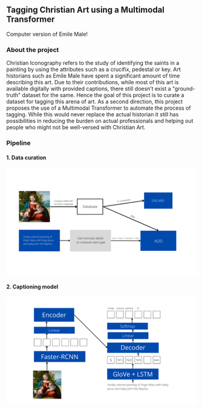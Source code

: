 ## Tagging Christian Art using a Multimodal Transformer
Computer version of Emile Male!

### About the project
Christian Iconography refers to the study of identifying the saints in a painting by using the attributes such as a crucifix, pedestal or key. Art historians such as Emile Male have spent a significant amount of time describing this art. Due to their contributions, while most of this art is available digitally with provided captions, there still doesn’t exist a "ground-truth" dataset for the same. Hence the goal of this project is to curate a dataset for tagging this arena of art. As a second direction, this project proposes the use of a Multimodal Transformer to automate the process of tagging. While this would never replace the actual historian it still has possibilities in reducing the burden on actual professionals and helping out people who might not be well-versed with Christian Art.

### Pipeline

#### 1. Data curation
<img src = "utils/curation.png">

#### 2. Captioning model
<img src = "utils/arch.png">
